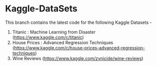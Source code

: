 # Kaggle-DataSets
This branch contains the latest code for the following Kaggle Datasets - 
1. Titanic : Machine Learning from Disaster (https://www.kaggle.com/c/titanic)
2. House Prices : Advanced Regression Techniques (https://www.kaggle.com/c/house-prices-advanced-regression-techniques)
3. Wine Reviews (https://www.kaggle.com/zynicide/wine-reviews)
